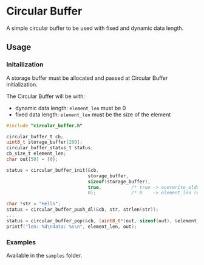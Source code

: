 # Circular Buffer

A simple circular buffer to be used with fixed and dynamic data length.

## Usage

### Initailization

A storage buffer must be allocated and passed at Circular Buffer initialization.

The Circular Buffer will be with:
* dynamic data length: `element_len` must be 0
* fixed data length: `element_len` must be the size of the element

```c
#include "circular_buffer.h"

circular_buffer_t cb;
uint8_t storage_buffer[200];
circular_buffer_status_t status;
cb_size_t element_len;
char out[50] = {0};

status = circular_buffer_init(&cb,
                              storage_buffer,
                              sizeof(storage_buffer),
                              true,           /* true -> overwrite_oldest */
                              0);             /* 0    -> element_len (dynamic length) */

char *str = "Hello";
status = circular_buffer_push_dl(&cb, str, strlen(str));
...
status = circular_buffer_pop(&cb, (uint8_t*)out, sizeof(out), &element_len);
printf("len: %d\ndata: %s\n", element_len, out);

```

### Examples
Available in the `samples` folder.
